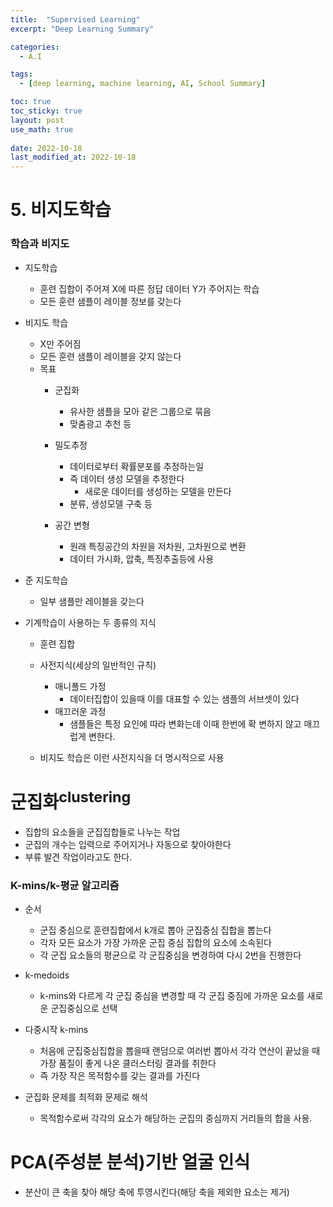 ```yaml
---
title:  "Supervised Learning"
excerpt: "Deep Learning Summary"

categories:
  - A.I

tags:
  - [deep learning, machine learning, AI, School Summary]

toc: true
toc_sticky: true
layout: post
use_math: true
 
date: 2022-10-18
last_modified_at: 2022-10-18
---
```


# **5. 비지도학습**

### 학습과 비지도

- 지도학습
  - 훈련 집합이 주어져 X에 따른 정답 데이터 Y가 주어지는 학습
  - 모든 훈련 샘플이 레이블 정보를 갖는다

- 비지도 학습
  - X만 주어짐
  - 모든 훈련 샘플이 레이블을 갖지 않는다
  - 목표
    - 군집화
      - 유사한 샘플을 모아 같은 그룹으로 묶음
      - 맞춤광고 추천 등

    - 밀도추정
      - 데이터로부터 확률분포를 추정하는일
      - 즉 데이터 생성 모델을 추정한다
        - 새로운 데이터를 생성하는 모델을 만든다
      - 분류, 생성모델 구축 등

    - 공간 변형
      - 원래 특징공간의 차원을 저차원, 고차원으로 변환
      - 데이터 가시화, 압축, 특징추출등에 사용

- 준 지도학습
  - 일부 샘플만 레이블을 갖는다

- 기계학습이 사용하는 두 종류의 지식
  - 훈련 집합

  - 사전지식(세상의 일반적인 규칙)
    - 매니폴드 가정
      - 데이터집합이 있을때 이를 대표할 수 있는 샘플의 서브셋이 있다
    - 매끄러운 과정
      - 샘플들은 특정 요인에 따라 변화는데 이때 한번에 확 변하지 않고 매끄럽게 변한다.

  - 비지도 학습은 이런 사전지식을 더 명시적으로 사용

# **군집화<sup>clustering</sup>**

- 집합의 요소들을 군집집합들로 나누는 작업
- 군집의 개수는 입력으로 주어지거나 자동으로 찾아야한다
- 부류 발견 작업이라고도 한다.

### K-mins/k-평균 알고리즘

- 순서
  - 군집 중심으로 훈련집합에서 k개로 뽑아 군집중심 집합을 뽑는다
  - 각자 모든 요소가 가장 가까운 군집 중심 집합의 요소에 소속된다
  - 각 군집 요소들의 평균으로 각 군집중심을 변경하여 다시 2번을 진행한다

- k-medoids
  - k-mins와 다르게 각 군집 중심을 변경할 때 각 군집 중짐에 가까운 요소를 새로운 군집중심으로 선택

- 다중시작 k-mins
  - 처음에 군집중심집합을 뽑을때 랜덤으로 여러번 뽑아서 각각 연산이 끝났을 때 가장 품질이 좋게 나온 클러스터링 결과를 취한다
  - 즉 가장 작은 목적함수를 갖는 결과를 가진다

- 군집화 문제를 최적화 문제로 해석
  - 목적함수로써 각각의 요소가 해당하는 군집의 중심까지 거리들의 합을 사용.

# PCA(주성분 분석)기반 얼굴 인식

- 분산이 큰 축을 찾아 해당 축에 투영시킨다(해당 축을 제외한 요소는 제거)